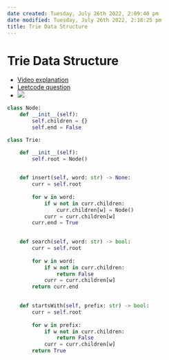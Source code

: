 ```yaml
---
date created: Tuesday, July 26th 2022, 2:09:40 pm
date modified: Tuesday, July 26th 2022, 2:18:25 pm
title: Trie Data Structure
---
```


# Trie Data Structure

- [Video explanation](https://youtu.be/oobqoCJlHA0)
- [Leetcode question](https://leetcode.com/problems/implement-trie-prefix-tree/)
- ![](https://miro.medium.com/max/1200/1*-K7LHR1JFGIP_4AuzJel4A.png)

```python
class Node:
    def __init__(self):
        self.children = {}
        self.end = False

class Trie:

    def __init__(self):
        self.root = Node()
        

    def insert(self, word: str) -> None:
        curr = self.root
        
        for w in word:
            if w not in curr.children:
                curr.children[w] = Node()
            curr = curr.children[w]
        curr.end = True
        

    def search(self, word: str) -> bool:
        curr = self.root
        
        for w in word:
            if w not in curr.children:
                return False
            curr = curr.children[w]
        return curr.end
        

    def startsWith(self, prefix: str) -> bool:
        curr = self.root
        
        for w in prefix:
            if w not in curr.children:
                return False
            curr = curr.children[w]
        return True
```
